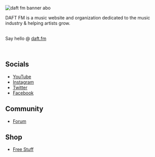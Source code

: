 
![daft fm banner](https://github.com/user-attachments/assets/4ddc5261-faa0-44c9-89fc-1952dbdd7ee1)
abo

DAFT FM is a music website and organization dedicated to the music industry & helping artists grow.
<br><br>

Say hello @ [daft.fm](https://daft.fm)


<br>


## Socials
- [YouTube](https://serp.ly/@daftfm/youtube)
- [Instagram](https://serp.ly/@daftfm/instagram)
- [Twitter](https://serp.ly/@daftfm/twitter)
- [Facebook](https://serp.ly/@daftfm/facebook)


## Community
- [Forum](https://github.com/daftfm/discussions)


## Shop
- [Free Stuff](https://serp.ly/@daftfm/stuff)


